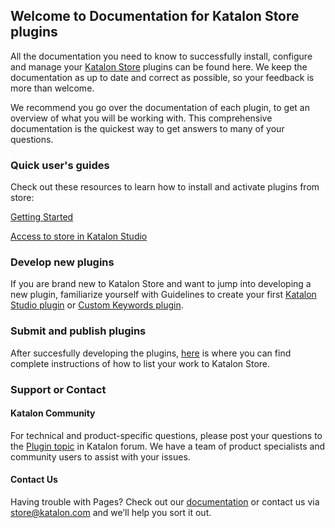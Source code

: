 ## Welcome to Documentation for Katalon Store plugins

All the documentation you need to know to successfully install, configure and manage your [Katalon Store](https://store.katalon.com/) plugins can be found here. We keep the documentation as up to date and correct as possible, so your feedback is more than welcome.

We recommend you go over the documentation of each plugin, to get an overview of what you will be working with. This comprehensive documentation is the quickest way to get answers to many of your questions.
  
### Quick user's guides

Check out these resources to learn how to install and activate plugins from store:

[Getting Started](https://docs.katalon.com/katalon-store/docs/user/getting-started.html#sign-in-to-katalon-store)

[Access to store in Katalon Studio](https://docs.katalon.com/katalon-store/docs/user/access-store-in-KS.html)

### Develop new plugins

If you are brand new to Katalon Store and want to jump into developing a new plugin, familiarize yourself with Guidelines to create your first [Katalon Studio plugin](https://docs.katalon.com/katalon-store/docs/publisher/create-plugin.html) or [Custom Keywords plugin](https://docs.katalon.com/katalon-store/docs/publisher/how-to-develop-custom-keywords-plugins.html).

### Submit and publish plugins

After succesfully developing the plugins, [here](http://docs.katalon.com/katalon-store/docs/publisher/submit-plugin.html) is where you can find complete instructions of how to list your work to Katalon Store.

### Support or Contact
#### Katalon Community
For technical and product-specific questions, please post your questions to the [Plugin topic](https://forum.katalon.com/c/katalon-studio/plugin-platform) in Katalon forum. We have a team of product specialists and community users to assist with your issues.
#### Contact Us
Having trouble with Pages? Check out our [documentation](https://docs.katalon.com/katalon-store/docs/user/getting-started.html) or contact us via store@katalon.com and we’ll help you sort it out.
